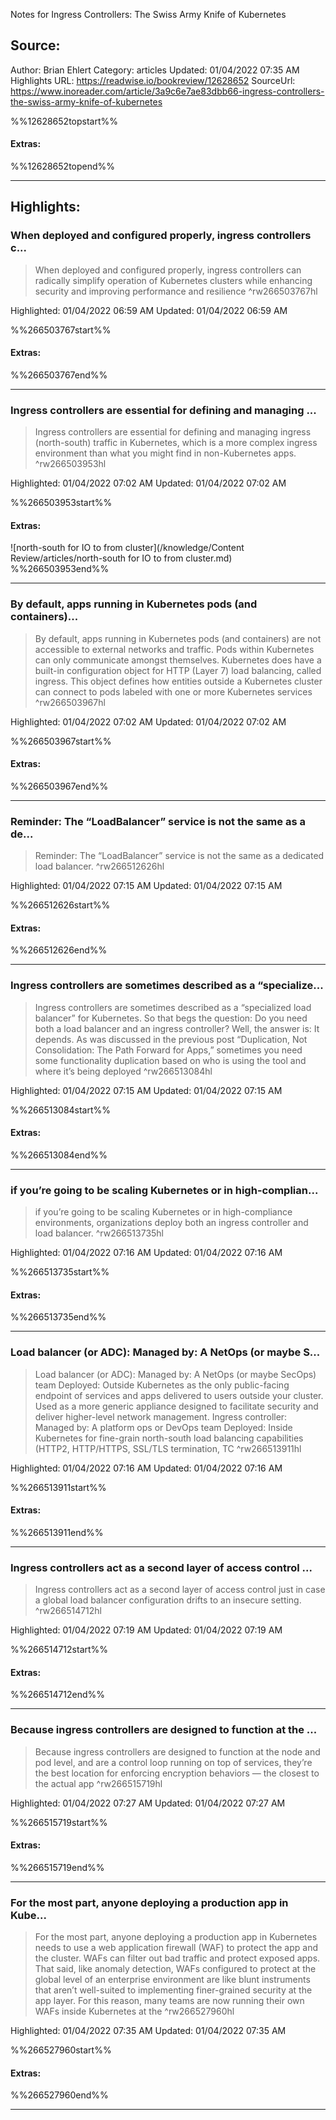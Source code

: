 Notes for Ingress Controllers: The Swiss Army Knife of Kubernetes

## Source:
Author: Brian Ehlert
Category: articles
Updated: 01/04/2022 07:35 AM
Highlights URL: https://readwise.io/bookreview/12628652
SourceUrl: https://www.inoreader.com/article/3a9c6e7ae83dbb66-ingress-controllers-the-swiss-army-knife-of-kubernetes

%%12628652topstart%%
#### Extras:

%%12628652topend%%


 
-----
 ## Highlights:

### When deployed and configured properly, ingress controllers c...
>When deployed and configured properly, ingress controllers can radically simplify operation of Kubernetes clusters while enhancing security and improving performance and resilience ^rw266503767hl


Highlighted: 01/04/2022 06:59 AM
Updated: 01/04/2022 06:59 AM

%%266503767start%%
#### Extras:

%%266503767end%%



------

### Ingress controllers are essential for defining and managing ...
>Ingress controllers are essential for defining and managing ingress (north-south) traffic in Kubernetes, which is a more complex ingress environment than what you might find in non-Kubernetes apps. ^rw266503953hl


Highlighted: 01/04/2022 07:02 AM
Updated: 01/04/2022 07:02 AM

%%266503953start%%
#### Extras:
![north-south for IO to from cluster](/knowledge/Content Review/articles/north-south for IO to from cluster.md)
%%266503953end%%



------

### By default, apps running in Kubernetes pods (and containers)...
>By default, apps running in Kubernetes pods (and containers) are not accessible to external networks and traffic. Pods within Kubernetes can only communicate amongst themselves. Kubernetes does have a built-in configuration object for HTTP (Layer 7) load balancing, called ingress. This object defines how entities outside a Kubernetes cluster can connect to pods labeled with one or more Kubernetes services ^rw266503967hl


Highlighted: 01/04/2022 07:02 AM
Updated: 01/04/2022 07:02 AM

%%266503967start%%
#### Extras:

%%266503967end%%



------

### Reminder: The “LoadBalancer” service is not the same as a de...
>Reminder: The “LoadBalancer” service is not the same as a dedicated load balancer. ^rw266512626hl


Highlighted: 01/04/2022 07:15 AM
Updated: 01/04/2022 07:15 AM

%%266512626start%%
#### Extras:

%%266512626end%%



------

### Ingress controllers are sometimes described as a “specialize...
>Ingress controllers are sometimes described as a “specialized load balancer” for Kubernetes. So that begs the question: Do you need both a load balancer and an ingress controller? Well, the answer is: It depends. As was discussed in the previous post “Duplication, Not Consolidation: The Path Forward for Apps,” sometimes you need some functionality duplication based on who is using the tool and where it’s being deployed ^rw266513084hl


Highlighted: 01/04/2022 07:15 AM
Updated: 01/04/2022 07:15 AM

%%266513084start%%
#### Extras:

%%266513084end%%



------

### if you’re going to be scaling Kubernetes or in high-complian...
>if you’re going to be scaling Kubernetes or in high-compliance environments, organizations deploy both an ingress controller and load balancer. ^rw266513735hl


Highlighted: 01/04/2022 07:16 AM
Updated: 01/04/2022 07:16 AM

%%266513735start%%
#### Extras:

%%266513735end%%



------

### Load balancer (or ADC):     Managed by: A NetOps (or maybe S...
>Load balancer (or ADC):     Managed by: A NetOps (or maybe SecOps) team   Deployed: Outside Kubernetes as the only public-facing endpoint of services and apps delivered to users outside your cluster. Used as a more generic appliance designed to facilitate security and deliver higher-level network management.       Ingress controller:     Managed by: A platform ops or DevOps team   Deployed: Inside Kubernetes for fine-grain north-south load balancing capabilities (HTTP2, HTTP&#x2F;HTTPS, SSL&#x2F;TLS termination, TC ^rw266513911hl


Highlighted: 01/04/2022 07:16 AM
Updated: 01/04/2022 07:16 AM

%%266513911start%%
#### Extras:

%%266513911end%%



------

### Ingress controllers act as a second layer of access control ...
>Ingress controllers act as a second layer of access control just in case a global load balancer configuration drifts to an insecure setting. ^rw266514712hl


Highlighted: 01/04/2022 07:19 AM
Updated: 01/04/2022 07:19 AM

%%266514712start%%
#### Extras:

%%266514712end%%



------

### Because ingress controllers are designed to function at the ...
>Because ingress controllers are designed to function at the node and pod level, and are a control loop running on top of services, they’re the best location for enforcing encryption behaviors — the closest to the actual app ^rw266515719hl


Highlighted: 01/04/2022 07:27 AM
Updated: 01/04/2022 07:27 AM

%%266515719start%%
#### Extras:

%%266515719end%%



------

### For the most part, anyone deploying a production app in Kube...
>For the most part, anyone deploying a production app in Kubernetes needs to use a web application firewall (WAF) to protect the app and the cluster. WAFs can filter out bad traffic and protect exposed apps. That said, like anomaly detection, WAFs configured to protect at the global level of an enterprise environment are like blunt instruments that aren’t well-suited to implementing finer-grained security at the app layer. For this reason, many teams are now running their own WAFs inside Kubernetes at the ^rw266527960hl


Highlighted: 01/04/2022 07:35 AM
Updated: 01/04/2022 07:35 AM

%%266527960start%%
#### Extras:

%%266527960end%%



------

